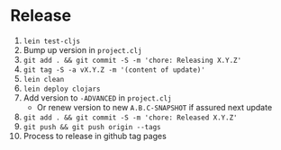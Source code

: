 # Release

1. `lein test-cljs`
2. Bump up version in `project.clj`
3. `git add . && git commit -S -m 'chore: Releasing X.Y.Z'`
4. `git tag -S -a vX.Y.Z -m '(content of update)'`
5. `lein clean`
6. `lein deploy clojars`
7. Add version to `-ADVANCED` in `project.clj`
    - Or renew version to new `A.B.C-SNAPSHOT` if assured next update
8. `git add . && git commit -S -m 'chore: Released X.Y.Z'`
9. `git push && git push origin --tags`
10. Process to release in github tag pages
